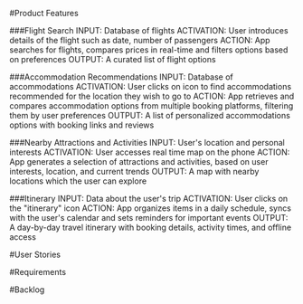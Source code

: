 #Product Features

###Flight Search
INPUT: Database of flights
ACTIVATION: User introduces details of the flight such as date, number of passengers
ACTION: App searches for flights, compares prices in real-time and filters options based on preferences
OUTPUT: A curated list of flight options

###Accommodation Recommendations
INPUT: Database of accommodations
ACTIVATION: User clicks on icon to find accommodations recommended for the location they wish to go to
ACTION: App retrieves and compares accommodation options from multiple booking platforms, filtering them by user preferences
OUTPUT: A list of personalized accommodations options with booking links and reviews

###Nearby Attractions and Activities
INPUT: User's location and personal interests
ACTIVATION: User accesses real time map on the phone 
ACTION: App generates a selection of attractions and activities, based on user interests, location, and current trends
OUTPUT: A map with nearby locations which the user can explore

###Itinerary 
INPUT: Data about the user's trip 
ACTIVATION: User clicks on the "itinerary" icon
ACTION: App organizes items in a daily schedule, syncs with the user's calendar and sets reminders for important events
OUTPUT: A day-by-day travel itinerary with booking details, activity times, and offline access

#User Stories

#Requirements

#Backlog
